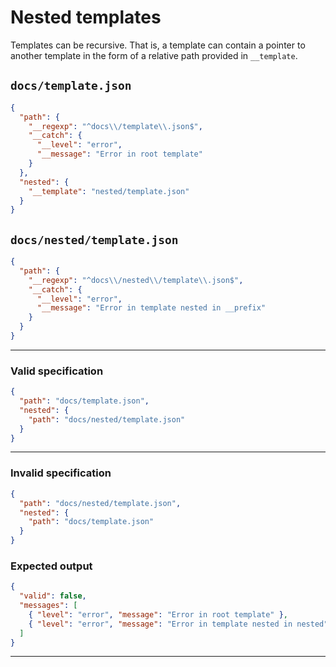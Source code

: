 # Nested templates

Templates can be recursive. That is, a template can contain a pointer to another template in the form of a relative path provided in `__template`.

## `docs/template.json`

```json
{
  "path": {
    "__regexp": "^docs\\/template\\.json$",
    "__catch": {
      "__level": "error",
      "__message": "Error in root template"
    }
  },
  "nested": {
    "__template": "nested/template.json"
  }
}
```

## `docs/nested/template.json`

```json
{
  "path": {
    "__regexp": "^docs\\/nested\\/template\\.json$",
    "__catch": {
      "__level": "error",
      "__message": "Error in template nested in __prefix"
    }
  }
}
```

---
### Valid specification

```json
{
  "path": "docs/template.json",
  "nested": {
    "path": "docs/nested/template.json"
  }
}
```

---
### Invalid specification

```json
{
  "path": "docs/nested/template.json",
  "nested": {
    "path": "docs/template.json"
  }
}
```

### Expected output

```json
{
  "valid": false,
  "messages": [
    { "level": "error", "message": "Error in root template" },
    { "level": "error", "message": "Error in template nested in nested" }
  ]
}
```

---